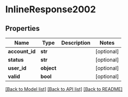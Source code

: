 # InlineResponse2002

## Properties
Name | Type | Description | Notes
------------ | ------------- | ------------- | -------------
**account_id** | **str** |  | [optional] 
**status** | **str** |  | [optional] 
**user_id** | **object** |  | [optional] 
**valid** | **bool** |  | [optional] 

[[Back to Model list]](../README.md#documentation-for-models) [[Back to API list]](../README.md#documentation-for-api-endpoints) [[Back to README]](../README.md)

